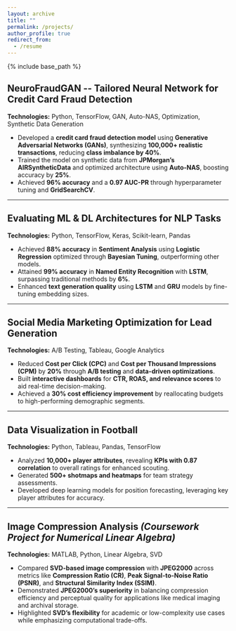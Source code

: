 ```yaml
---
layout: archive
title: ""
permalink: /projects/
author_profile: true
redirect_from:
  - /resume
---
```


{% include base_path %}

## **NeuroFraudGAN -- Tailored Neural Network for Credit Card Fraud Detection**  
**Technologies:** Python, TensorFlow, GAN, Auto-NAS, Optimization, Synthetic Data Generation  
- Developed a **credit card fraud detection model** using **Generative Adversarial Networks (GANs)**, synthesizing **100,000+ realistic transactions**, reducing **class imbalance by 40%**.  
- Trained the model on synthetic data from **JPMorgan’s AIRSyntheticData** and optimized architecture using **Auto-NAS**, boosting accuracy by **25%**.  
- Achieved **96% accuracy** and a **0.97 AUC-PR** through hyperparameter tuning and **GridSearchCV**.  

---

## **Evaluating ML & DL Architectures for NLP Tasks**  
**Technologies:** Python, TensorFlow, Keras, Scikit-learn, Pandas  
- Achieved **88% accuracy** in **Sentiment Analysis** using **Logistic Regression** optimized through **Bayesian Tuning**, outperforming other models.  
- Attained **99% accuracy** in **Named Entity Recognition** with **LSTM**, surpassing traditional methods by **6%**.  
- Enhanced **text generation quality** using **LSTM** and **GRU** models by fine-tuning embedding sizes.  

---

## **Social Media Marketing Optimization for Lead Generation**  
**Technologies:** A/B Testing, Tableau, Google Analytics  
- Reduced **Cost per Click (CPC)** and **Cost per Thousand Impressions (CPM)** by **20%** through **A/B testing** and **data-driven optimizations**.  
- Built **interactive dashboards** for **CTR, ROAS, and relevance scores** to aid real-time decision-making.  
- Achieved a **30% cost efficiency improvement** by reallocating budgets to high-performing demographic segments.  

---

## **Data Visualization in Football**  
**Technologies:** Python, Tableau, Pandas, TensorFlow  
- Analyzed **10,000+ player attributes**, revealing **KPIs with 0.87 correlation** to overall ratings for enhanced scouting.  
- Generated **500+ shotmaps and heatmaps** for team strategy assessments.  
- Developed deep learning models for position forecasting, leveraging key player attributes for accuracy.  

---

## **Image Compression Analysis** *(Coursework Project for Numerical Linear Algebra)*  
**Technologies:** MATLAB, Python, Linear Algebra, SVD  
- Compared **SVD-based image compression** with **JPEG2000** across metrics like **Compression Ratio (CR)**, **Peak Signal-to-Noise Ratio (PSNR)**, and **Structural Similarity Index (SSIM)**.  
- Demonstrated **JPEG2000’s superiority** in balancing compression efficiency and perceptual quality for applications like medical imaging and archival storage.  
- Highlighted **SVD’s flexibility** for academic or low-complexity use cases while emphasizing computational trade-offs.  
